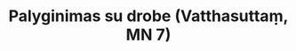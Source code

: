 ---
layout: page
title: 'Palyginimas su drobe (Vatthasuttaṃ, MN 7)'
category: vidutinio
index: Teršalai
sortIndex: 7
tags:
  - Teršalai
image:
  feature: Burmese.jpg
published: true
suttacentral: mn7
---